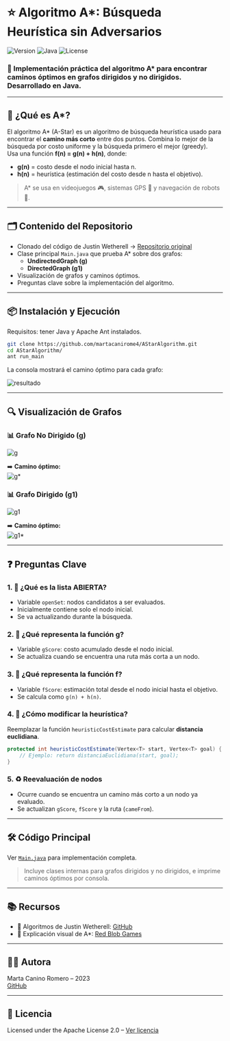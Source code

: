 # ⭐ Algoritmo A\*: Búsqueda Heurística sin Adversarios

![Version](https://img.shields.io/badge/version-1.0.0-blue)
![Java](https://img.shields.io/badge/language-Java-orange)
![License](https://img.shields.io/badge/license-Apache_2.0-lightgrey)

### 🚀 Implementación práctica del algoritmo A* para encontrar caminos óptimos en grafos dirigidos y no dirigidos. Desarrollado en Java.

---

## 🧠 ¿Qué es A\*?

El algoritmo A\* (A-Star) es un algoritmo de búsqueda heurística usado para encontrar el **camino más corto** entre dos puntos. Combina lo mejor de la búsqueda por costo uniforme y la búsqueda primero el mejor (greedy).  
Usa una función **f(n) = g(n) + h(n)**, donde:
- **g(n)** = costo desde el nodo inicial hasta n.
- **h(n)** = heurística (estimación del costo desde n hasta el objetivo).

> A\* se usa en videojuegos 🎮, sistemas GPS 🚗 y navegación de robots 🤖.

---

## 🗂️ Contenido del Repositorio

- Clonado del código de Justin Wetherell → [Repositorio original](https://github.com/phishman3579/java-algorithms-implementation)
- Clase principal `Main.java` que prueba A* sobre dos grafos:
  - **UndirectedGraph (g)**
  - **DirectedGraph (g1)**
- Visualización de grafos y caminos óptimos.
- Preguntas clave sobre la implementación del algoritmo.

---

## 📦 Instalación y Ejecución

Requisitos: tener Java y Apache Ant instalados.

```bash
git clone https://github.com/martacanirome4/AStarAlgorithm.git
cd AStarAlgorithm/
ant run_main
```

La consola mostrará el camino óptimo para cada grafo:

![resultado](https://github.com/martacanirome4/AStarAlgorithm/assets/50625677/81abcc28-cd28-493a-b811-a4600029a715)

---

## 🔍 Visualización de Grafos

### 📊 Grafo No Dirigido (g)

![g](https://github.com/martacanirome4/AStarAlgorithm/assets/50625677/5480b29d-741f-43be-8dc7-6c7c158df53d)

➡️ **Camino óptimo:**  
![g*](https://github.com/martacanirome4/AStarAlgorithm/assets/50625677/938d99d3-758a-469e-8c31-f595d857dfed)

### 📊 Grafo Dirigido (g1)

![g1](https://github.com/martacanirome4/AStarAlgorithm/assets/50625677/3a388b53-2006-401d-b8ae-998c8de3576e)

➡️ **Camino óptimo:**  
![g1*](https://github.com/martacanirome4/AStarAlgorithm/assets/50625677/83395098-e958-4986-acf0-221a6782d672)

---

## ❓ Preguntas Clave

### 1. 📌 ¿Qué es la lista ABIERTA?
- Variable `openSet`: nodos candidatos a ser evaluados.
- Inicialmente contiene solo el nodo inicial.
- Se va actualizando durante la búsqueda.

### 2. 📌 ¿Qué representa la función **g**?
- Variable `gScore`: costo acumulado desde el nodo inicial.
- Se actualiza cuando se encuentra una ruta más corta a un nodo.

### 3. 📌 ¿Qué representa la función **f**?
- Variable `fScore`: estimación total desde el nodo inicial hasta el objetivo.
- Se calcula como `g(n) + h(n)`.

### 4. 🔧 ¿Cómo modificar la heurística?
Reemplazar la función `heuristicCostEstimate` para calcular **distancia euclidiana**.

```java
protected int heuristicCostEstimate(Vertex<T> start, Vertex<T> goal) {
    // Ejemplo: return distanciaEuclidiana(start, goal);
}
```

### 5. ♻️ Reevaluación de nodos
- Ocurre cuando se encuentra un camino más corto a un nodo ya evaluado.
- Se actualizan `gScore`, `fScore` y la ruta (`cameFrom`).

---

## 🛠️ Código Principal

Ver [`Main.java`](#) para implementación completa.

> Incluye clases internas para grafos dirigidos y no dirigidos, e imprime caminos óptimos por consola.

---

## 📚 Recursos

- 📄 Algoritmos de Justin Wetherell: [GitHub](https://github.com/phishman3579/java-algorithms-implementation)
- 📘 Explicación visual de A*: [Red Blob Games](https://www.redblobgames.com/pathfinding/a-star/introduction.html)

---

## 👩‍💻 Autora

Marta Canino Romero – 2023  
[GitHub](https://github.com/martacanirome4)

---

## 📄 Licencia

Licensed under the Apache License 2.0 – [Ver licencia](http://www.apache.org/licenses/LICENSE-2.0)
